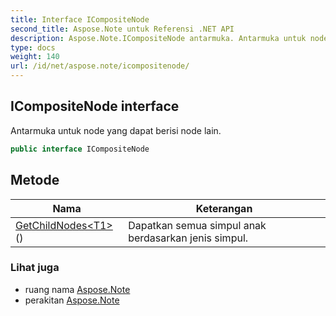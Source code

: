 ```yaml
---
title: Interface ICompositeNode
second_title: Aspose.Note untuk Referensi .NET API
description: Aspose.Note.ICompositeNode antarmuka. Antarmuka untuk node yang dapat berisi node lain.
type: docs
weight: 140
url: /id/net/aspose.note/icompositenode/
---
```

## ICompositeNode interface

Antarmuka untuk node yang dapat berisi node lain.

```csharp
public interface ICompositeNode
```

## Metode

| Nama | Keterangan |
| --- | --- |
| [GetChildNodes&lt;T1&gt;](../../aspose.note/icompositenode/getchildnodes/#getchildnodes_1)() | Dapatkan semua simpul anak berdasarkan jenis simpul. |

### Lihat juga

* ruang nama [Aspose.Note](../../aspose.note/)
* perakitan [Aspose.Note](../../)


